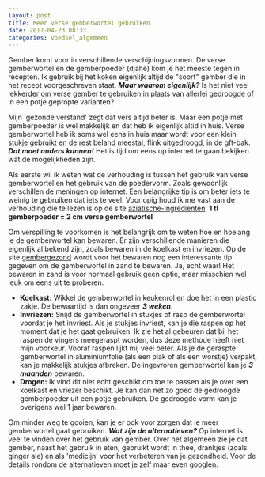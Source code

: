```yaml
---
layout: post
title: Meer verse gemberwortel gebruiken
date: 2017-04-23 08:33
categories: voedsel_algemeen
---
```


Gember komt voor in verschillende verschijningsvormen. De verse gemberwortel en de gemberpoeder (djahé) kom je het meeste tegen in recepten. Ik gebruik bij het koken eigenlijk altijd de "soort" gember die in het recept voorgeschreven staat. ***Maar waarom eigenlijk?*** Is het niet veel lekkerder om verse gember te gebruiken in plaats van allerlei gedroogde of in een potje gepropte varianten?  

Mijn 'gezonde verstand' zegt dat vers altijd beter is. Maar een potje met gemberpoeder is wel makkelijk en dat heb ik eigenlijk altid in huis. Verse gemberwortel heb ik soms wel eens in huis maar wordt voor een klein stukje gebruikt en de rest beland meestal, flink uitgedroogd, in de gft-bak. ***Dat moet anders kunnen!*** Het is tijd om eens op internet te gaan bekijken wat de mogelijkheden zijn.

Als eerste wil ik weten wat de verhouding is tussen het gebruik van verse gemberwortel en het gebruik van de poedervorm. Zoals gewoonlijk verschillen de meningen op internet. Een belangrijke tip is om beter iets te weinig te gebruiken dat iets te veel. Voorlopig houd ik me vast aan de verhouding die te lezen is op de site [aziatische-ingredienten]:
**1 tl gemberpoeder = 2 cm verse gemberwortel**

Om verspilling te voorkomen is het belangrijk om te weten hoe en hoelang je de gemberwortel kan bewaren. Er zijn verschillende manieren die eigenlijk al bekend zijn, zoals bewaren in de koelkast en invriezen. Op de site [gembergezond] wordt voor het bewaren nog een interessante tip gegeven om de gemberwortel in zand te bewaren. Ja, echt waar! Het bewaren in zand is voor normaal gebruik geen optie, maar misschien wel leuk om eens uit te proberen.  
- **Koelkast:** Wikkel de gemberwortel in keukenrol en doe het in een plastic zakje. De bewaartijd is dan ongeveer ***3 weken***.  
- **Invriezen:** Snijd de gemberwortel in stukjes of rasp de gemberwortel voordat je het invriest. Als je stukjes invriest, kan je die raspen op het moment dat je het gaat gebruiken. Ik zie het al gebeuren dat bij het raspen de vingers meegeraspt worden, dus deze methode heeft niet mijn voorkeur. Vooraf raspen lijkt mij veel beter. Als je de geraspte gemberwortel in aluminiumfolie (als een plak of als een worstje) verpakt, kan je makkelijk stukjes afbreken. De ingevroren gemberwortel kan je ***3 maanden*** bewaren.  
- **Drogen:** Ik vind dit niet echt geschikt om toe te passen als je over een koelkast en vriezer beschikt. Je kan dan net zo goed de gedroogde gemberpoeder uit een potje gebruiken. De gedroogde vorm kan je overigens wel 1 jaar bewaren.

Om minder weg te gooien, kan je er ook voor zorgen dat je meer gemberwortel gaat gebruiken. ***Wat zijn de alternatieven?*** Op internet is veel te vinden over het gebruik van gember. Over het algemeen zie je dat gember, naast het gebruik in eten, gebruikt wordt in thee, drankjes (zoals ginger ale) en als 'medicijn' voor het verbeteren van je gezondheid. Voor de details rondom de alternatieven moet je zelf maar even googlen.

[comment]: # (Bronnen gebruikt in het document)
[aziatische-ingredienten]:http://www.aziatische-ingredienten.nl/tag/gember/ "www.aziatische-ingredienten.nl/tag/gember/"
[gembergezond]: http://www.gembergezond.nl/gember-bewaren/ "www.gembergezond.nl/gember-bewaren/"

